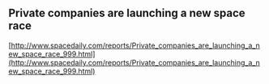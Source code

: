 ## Private companies are launching a new space race
  
  [http://www.spacedaily.com/reports/Private_companies_are_launching_a_new_space_race_999.html](http://www.spacedaily.com/reports/Private_companies_are_launching_a_new_space_race_999.html)